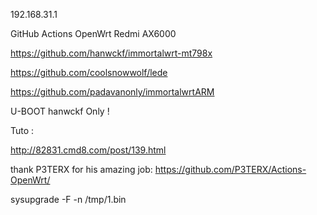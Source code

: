 192.168.31.1

GitHub Actions OpenWrt Redmi AX6000

https://github.com/hanwckf/immortalwrt-mt798x

https://github.com/coolsnowwolf/lede

https://github.com/padavanonly/immortalwrtARM

U-BOOT hanwckf Only !

Tuto :

http://82831.cmd8.com/post/139.html

thank P3TERX for his amazing job: https://github.com/P3TERX/Actions-OpenWrt/


sysupgrade -F -n /tmp/1.bin

